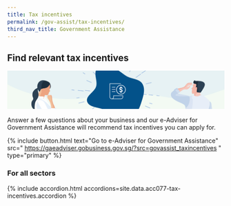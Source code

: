 ```yaml
---
title: Tax incentives
permalink: /gov-assist/tax-incentives/
third_nav_title: Government Assistance
---
```


## Find relevant tax incentives

![Tax Incentives](/images/grow/RunandGrow_TaxIncentives.jpg)

Answer a few questions about your business and our e-Adviser for Government Assistance will recommend tax incentives you can apply for.

{% include button.html text="Go to e-Adviser for Government Assistance" src="
https://gaeadviser.gobusiness.gov.sg/?src=govassist_taxincentives
" type="primary" %}

### For all sectors

{% include accordion.html accordions=site.data.acc077-tax-incentives.accordion %}

<script src="/jquery/jquery.min.js"></script>
<script src="/jquery/bp-menu-new-tab.js"></script>